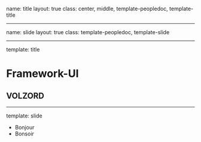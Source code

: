 name: title
layout: true
class: center, middle, template-peopledoc, template-title

---
name: slide
layout: true
class: template-peopledoc, template-slide

---
template: title

# Framework-UI

## VOLZORD

---
template: slide

* Bonjour
* Bonsoir

